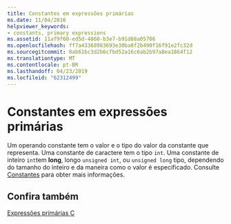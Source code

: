 ```yaml
---
title: Constantes em expressões primárias
ms.date: 11/04/2016
helpviewer_keywords:
- constants, primary expressions
ms.assetid: 11af9f60-ed5d-4860-b3e7-b91d88a05706
ms.openlocfilehash: ff7a43368983693e30ba8f2b490f16f91e2fc32d
ms.sourcegitcommit: 0ab61bc3d2b6cfbd52a16c6ab2b97a8ea1864f12
ms.translationtype: MT
ms.contentlocale: pt-BR
ms.lasthandoff: 04/23/2019
ms.locfileid: "62312499"
---
```

# <a name="constants-in-primary-expressions"></a>Constantes em expressões primárias

Um operando constante tem o valor e o tipo do valor da constante que representa. Uma constante de caractere tem o tipo `int`. Uma constante de inteiro `int`tem **long**, longo `unsigned int`, ou `unsigned long` tipo, dependendo do tamanho do inteiro e da maneira como o valor é especificado. Consulte [Constantes](../c-language/c-constants.md) para obter mais informações.

## <a name="see-also"></a>Confira também

[Expressões primárias C](../c-language/c-primary-expressions.md)
